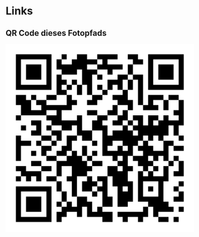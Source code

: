 Links
=====

QR Code dieses Fotopfads
------------------------

![QR-Code](images/06634005/qr-06634005.png)

